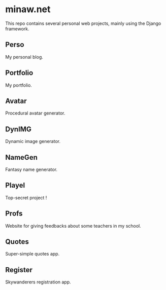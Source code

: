 # minaw.net

This repo contains several personal web projects, mainly using the Django framework.

## Perso

My personal blog.

## Portfolio

My portfolio.

## Avatar

Procedural avatar generator.

## DynIMG

Dynamic image generator.

## NameGen

Fantasy name generator.

## Playel

Top-secret project !

## Profs

Website for giving feedbacks about some teachers in my school.

## Quotes

Super-simple quotes app.

## Register

Skywanderers registration app.

